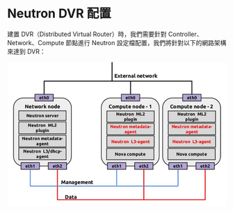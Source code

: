 # Neutron DVR 配置
建置 DVR（Distributed Virtual Router）時，我們需要針對 Controller、Network、Compute 節點進行 Neutron 設定檔配置，我們將針對以下的網路架構來達到 DVR：

![DVR](images/dvr.png)